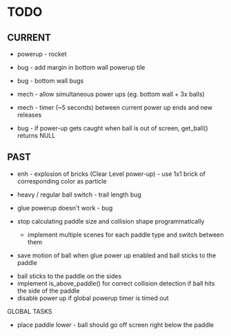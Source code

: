 TODO
====

CURRENT
-------


- powerup - rocket
- bug - add margin in bottom wall powerup tile
- bug - bottom wall bugs
- mech - allow simultaneous power ups (eg. bottom wall + 3x balls)
- mech - timer (~5 seconds) between current power up ends and new releases


- bug - if power-up gets caught when ball is out of screen, get_ball() returns NULL


PAST
----
+ enh - explosion of bricks (Clear Level power-up) - use 1x1 brick of corresponding color as particle


+ heavy / regular ball switch - trail length bug
+ glue powerup doesn't work - bug

+ stop calculating paddle size and collision shape programmatically
	+ implement multiple scenes for each paddle type and switch between them
- save motion of ball when glue power up enabled and ball sticks to the paddle
+ ball sticks to the paddle on the sides
+ implement is_above_paddle() for correct collision detection if ball hits the side of the paddle
+ disable power up if global powerup timer is timed out

GLOBAL TASKS
- place paddle lower - ball should go off screen right below the paddle